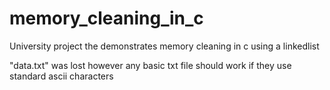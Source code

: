 # memory_cleaning_in_c
University project the demonstrates memory cleaning in c using a linkedlist

"data.txt" was lost however any basic txt file should work if they use standard ascii characters
